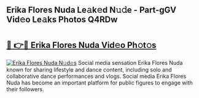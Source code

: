 ## Erika Flores Nuda Le𝚊k𝚎d N𝚞𝚍e - Part-gGV Vid𝚎o Le𝚊ks Photos Q4RDw

# <h2><a href="http://fbf0nhd.evod.top/?m=Erika+Flores+Nuda">🔗 👉🔴 Erika Flores Nuda Vid𝚎o Ph𝚘t𝚘s</a></h2>

[![Erika Flores Nuda N𝚞d𝚎s](https://i.imgur.com/8V9OHl7.gif)](http://fbf0nhd.evod.top/?m=Erika+Flores+Nuda)
Social media sensation Erika Flores Nuda known for sharing lifestyle and dance content, including solo and collaborative dance performances and vlogs. Social media Erika Flores Nuda has become an important platform for public figures to engage with their followers. 
